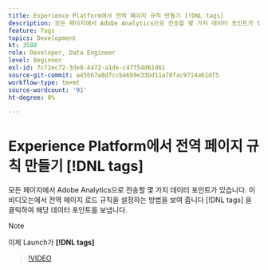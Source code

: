 ```yaml
---
title: Experience Platform에서 전역 페이지 규칙 만들기 [!DNL tags]
description: 모든 페이지에서 Adobe Analytics으로 전송할 몇 가지 데이터 포인트가 있습니다. 이 비디오는에서 전역 페이지 로드 규칙을 설정하는 방법을 보여 줍니다 [!DNL tags] 을 클릭하여 해당 데이터 포인트를 보냅니다.
feature: Tags
topics: Development
kt: 3588
role: Developer, Data Engineer
level: Beginner
exl-id: 7c72ec72-3de8-4472-a1de-c47f54d61d61
source-git-commit: a45667a8d7ccb46b9e33bd11a78fac9714a61df5
workflow-type: tm+mt
source-wordcount: '91'
ht-degree: 0%

---
```


# Experience Platform에서 전역 페이지 규칙 만들기 [!DNL tags]

모든 페이지에서 Adobe Analytics으로 전송할 몇 가지 데이터 포인트가 있습니다. 이 비디오는에서 전역 페이지 로드 규칙을 설정하는 방법을 보여 줍니다 [!DNL tags] 을 클릭하여 해당 데이터 포인트를 보냅니다.

>[!NOTE]
>
> 이제 Launch가 **[!DNL tags]**

>[!VIDEO](https://video.tv.adobe.com/v/28769/?quality=12&learn=on)
